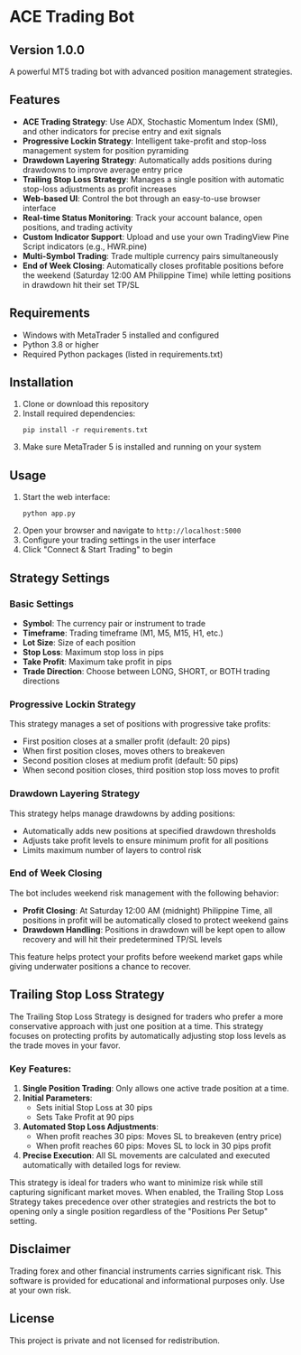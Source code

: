 # ACE Trading Bot

## Version 1.0.0

A powerful MT5 trading bot with advanced position management strategies.

## Features

- **ACE Trading Strategy**: Use ADX, Stochastic Momentum Index (SMI), and other indicators for precise entry and exit signals
- **Progressive Lockin Strategy**: Intelligent take-profit and stop-loss management system for position pyramiding
- **Drawdown Layering Strategy**: Automatically adds positions during drawdowns to improve average entry price
- **Trailing Stop Loss Strategy**: Manages a single position with automatic stop-loss adjustments as profit increases
- **Web-based UI**: Control the bot through an easy-to-use browser interface
- **Real-time Status Monitoring**: Track your account balance, open positions, and trading activity
- **Custom Indicator Support**: Upload and use your own TradingView Pine Script indicators (e.g., HWR.pine)
- **Multi-Symbol Trading**: Trade multiple currency pairs simultaneously
- **End of Week Closing**: Automatically closes profitable positions before the weekend (Saturday 12:00 AM Philippine Time) while letting positions in drawdown hit their set TP/SL

## Requirements

- Windows with MetaTrader 5 installed and configured
- Python 3.8 or higher
- Required Python packages (listed in requirements.txt)

## Installation

1. Clone or download this repository
2. Install required dependencies:
   ```
   pip install -r requirements.txt
   ```
3. Make sure MetaTrader 5 is installed and running on your system

## Usage

1. Start the web interface:
   ```
   python app.py
   ```
2. Open your browser and navigate to `http://localhost:5000`
3. Configure your trading settings in the user interface
4. Click "Connect & Start Trading" to begin

## Strategy Settings

### Basic Settings
- **Symbol**: The currency pair or instrument to trade
- **Timeframe**: Trading timeframe (M1, M5, M15, H1, etc.)
- **Lot Size**: Size of each position
- **Stop Loss**: Maximum stop loss in pips
- **Take Profit**: Maximum take profit in pips
- **Trade Direction**: Choose between LONG, SHORT, or BOTH trading directions

### Progressive Lockin Strategy
This strategy manages a set of positions with progressive take profits:
- First position closes at a smaller profit (default: 20 pips)
- When first position closes, moves others to breakeven
- Second position closes at medium profit (default: 50 pips)
- When second position closes, third position stop loss moves to profit

### Drawdown Layering Strategy
This strategy helps manage drawdowns by adding positions:
- Automatically adds new positions at specified drawdown thresholds
- Adjusts take profit levels to ensure minimum profit for all positions
- Limits maximum number of layers to control risk

### End of Week Closing

The bot includes weekend risk management with the following behavior:

- **Profit Closing**: At Saturday 12:00 AM (midnight) Philippine Time, all positions in profit will be automatically closed to protect weekend gains
- **Drawdown Handling**: Positions in drawdown will be kept open to allow recovery and will hit their predetermined TP/SL levels

This feature helps protect your profits before weekend market gaps while giving underwater positions a chance to recover.

## Trailing Stop Loss Strategy

The Trailing Stop Loss Strategy is designed for traders who prefer a more conservative approach with just one position at a time. This strategy focuses on protecting profits by automatically adjusting stop loss levels as the trade moves in your favor.

### Key Features:

1. **Single Position Trading**: Only allows one active trade position at a time.
2. **Initial Parameters**:
   - Sets initial Stop Loss at 30 pips
   - Sets Take Profit at 90 pips
3. **Automated Stop Loss Adjustments**:
   - When profit reaches 30 pips: Moves SL to breakeven (entry price)
   - When profit reaches 60 pips: Moves SL to lock in 30 pips profit
4. **Precise Execution**: All SL movements are calculated and executed automatically with detailed logs for review.

This strategy is ideal for traders who want to minimize risk while still capturing significant market moves. When enabled, the Trailing Stop Loss Strategy takes precedence over other strategies and restricts the bot to opening only a single position regardless of the "Positions Per Setup" setting.

## Disclaimer

Trading forex and other financial instruments carries significant risk. This software is provided for educational and informational purposes only. Use at your own risk.

## License

This project is private and not licensed for redistribution. 